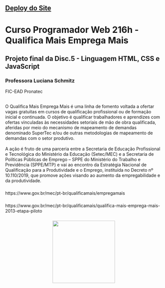 ## [Deploy do Site](patyfil.github.io/laboratorio-maker/)


<h1 align="left">Curso Programador Web 216h - Qualifica Mais Emprega Mais</h1>

## <p align="left">Projeto final da Disc.5 - Linguagem HTML, CSS e JavaScript</p>
### Professora Luciana Schmitz

<p align="left">FIC-EAD Pronatec
<br><br>

O Qualifica Mais Emprega Mais é uma linha de fomento voltada a ofertar vagas gratuitas em cursos de qualificação profissional ou de formação inicial e continuada. O objetivo é qualificar trabalhadores e aprendizes com ofertas vinculadas às necessidades setoriais de mão de obra qualificada, aferidas por meio do mecanismo de mapeamento de demandas denominado SuperTec e/ou de outras metodologias de mapeamento de demandas com o setor produtivo.<br><br>A ação é fruto de uma parceria entre a Secretaria de Educação Profissional e Tecnológica do Ministério da Educação (Setec/MEC) e a Secretaria de Políticas Públicas de Emprego – SPPE do Ministério do Trabalho e Previdência (SPPE/MTP) e vai ao encontro da Estratégia Nacional de Qualificação para a Produtividade e o Emprego, instituída no Decreto nº 10.110/2019, que promove ações visando ao aumento da empregabilidade e da produtividade.</p>

###
<p align="left">https://www.gov.br/mec/pt-br/qualificamais/empregamais</p>

###
<p align="left">https://www.gov.br/mec/pt-br/qualificamais/qualifica-mais-emprega-mais-2013-etapa-piloto</p>

###
<div align="center">
  <img height="200" src="https://www.gov.br/mec/pt-br/qualificamais/midias/banner_principal.png"  />
</div>
